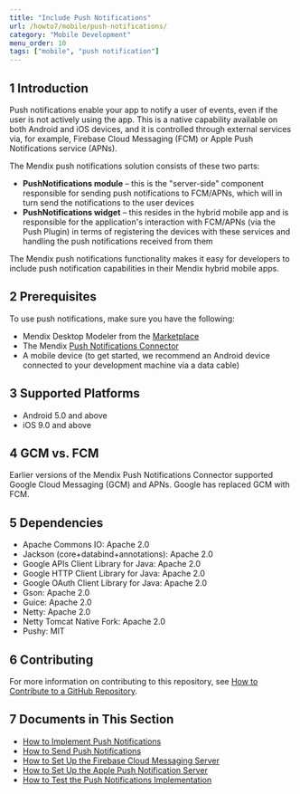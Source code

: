 ```yaml
---
title: "Include Push Notifications"
url: /howto7/mobile/push-notifications/
category: "Mobile Development"
menu_order: 10
tags: ["mobile", "push notification"]
---
```


## 1 Introduction

Push notifications enable your app to notify a user of events, even if the user is not actively using the app. This is a native capability available on both Android and iOS devices, and it is controlled through external services via, for example, Firebase Cloud Messaging (FCM) or Apple Push Notifications service (APNs).

The Mendix push notifications solution consists of these two parts:

* **PushNotifications module** – this is the "server-side" component responsible for sending push notifications to FCM/APNs, which will in turn send the notifications to the user devices
* **PushNotifications widget** – this resides in the hybrid mobile  app and is responsible for the application's interaction with FCM/APNs (via the Push Plugin) in terms of registering the devices with these services and handling the push notifications received from them

The Mendix push notifications functionality makes it easy for developers to include push notification capabilities in their Mendix hybrid mobile apps.

## 2 Prerequisites

To use push notifications, make sure you have the following:

* Mendix Desktop Modeler from the [Marketplace](https://marketplace.mendix.com/link/studiopro/)
* The Mendix [Push Notifications Connector](/appstore/modules/push-notifications/)
* A mobile device (to get started, we recommend an Android device connected to your development machine via a data cable)

## 3 Supported Platforms

* Android 5.0 and above
* iOS 9.0 and above

## 4 GCM vs. FCM

Earlier versions of the Mendix Push Notifications Connector supported Google Cloud Messaging (GCM) and APNs. Google has replaced GCM with FCM.

## 5 Dependencies

* Apache Commons IO: Apache 2.0
* Jackson (core+databind+annotations): Apache 2.0
* Google APIs Client Library for Java: Apache 2.0
* Google HTTP Client Library for Java: Apache 2.0
* Google OAuth Client Library for Java: Apache 2.0
* Gson: Apache 2.0
* Guice: Apache 2.0
* Netty: Apache 2.0
* Netty Tomcat Native Fork: Apache 2.0
* Pushy: MIT

## 6 Contributing

For more information on contributing to this repository, see [How to Contribute to a GitHub Repository](/howto7/collaboration-requirements-management/contribute-to-a-github-repository/).

## 7 Documents in This Section

* [How to Implement Push Notifications](/howto7/mobile/implementation-guide/)
* [How to Send Push Notifications](/howto/mobile/sending-push-notifications/)
* [How to Set Up the Firebase Cloud Messaging Server](/howto/mobile/setting-up-google-firebase-cloud-messaging-server/)
* [How to Set Up the Apple Push Notification Server](/howto7/mobile/setting-up-apple-push-notification-server/)
* [How to Test the Push Notifications Implementation](/howto7/mobile/testing-the-implementation/)
